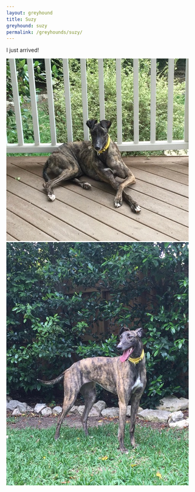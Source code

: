 ```yaml
---
layout: greyhound
title: Suzy
greyhound: suzy
permalink: /greyhounds/suzy/
---
```


I just arrived!

<div class="col-md-6">
<img class="img-rounded" src="/img/suzy1.jpeg">
</div>
<div class="col-md-6">
<img class="img-rounded" src="/img/suzy2.jpeg">
</div>
